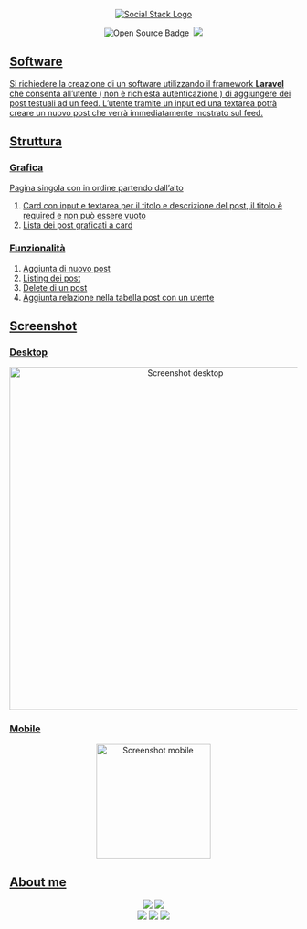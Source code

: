 
<p align="center"><a href="#" target="_blank"><img src="https://user-images.githubusercontent.com/20725151/117645918-6fd91400-b18b-11eb-9ee9-33740d82fdb0.jpg" alt="Social Stack Logo"></a>
</p>
<p align="center">
<img src="https://badges.frapsoft.com/os/v1/open-source.svg?v=103" alt="Open Source Badge"> <img src="https://badge.fury.io/gh/tterb%2FHyde.svg"  alt="">
<a href="https://www.docker.com/"><img src="https://badges.aleen42.com/src/docker.svg">
</p>  

## Software

Si richiedere la creazione di un software utilizzando il framework <b>Laravel</b> che consenta all’utente ( non è richiesta autenticazione ) di aggiungere dei post testuali ad un feed.
L’utente tramite un input ed una textarea potrà creare un nuovo post che verrà immediatamente mostrato sul feed.

## Struttura

### Grafica

Pagina singola con in ordine partendo dall’alto
<ol>
<li>Card con input e textarea per il titolo e descrizione del post, il titolo è required e non può essere vuoto
</li>
<li>Lista dei post graficati a card</li>
</ol>

### Funzionalità
<ol>
<li>Aggiunta di nuovo post</li>
<li>Listing dei post</li>
<li>Delete di un post</li>
<li>Aggiunta relazione nella tabella post con un utente</li>
</ol>

## Screenshot
### Desktop
<p align="center">
<img alt="Screenshot desktop" src="https://user-images.githubusercontent.com/20725151/117643684-f04a4580-b188-11eb-90cf-f5d811b0538d.png" width="600">
</p>

### Mobile 
<p align="center">
<img alt="Screenshot mobile" src="https://user-images.githubusercontent.com/20725151/117643669-ed4f5500-b188-11eb-90e4-9a03e1c719b0.png"  width="200">
</p>

## About me
<p align="center">
<a href="https://t.me/valix93"><img src="https://badges.aleen42.com/src/telegram.svg"/></a>
<img src="https://forthebadge.com/images/badges/works-on-my-machine.svg"/><br>
<img src="https://forthebadge.com/images/badges/powered-by-black-magic.svg"> <img src="https://forthebadge.com/images/badges/powered-by-energy-drinks.svg"> <img src="https://forthebadge.com/images/badges/powered-by-coffee.svg">
</p>
